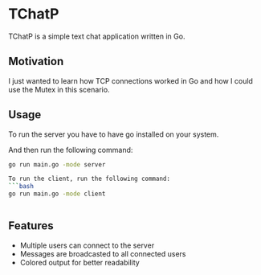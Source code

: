 # TChatP

TChatP is a simple text chat application written in Go.

## Motivation

I just wanted to learn how TCP connections worked in Go and how I could use the Mutex in this scenario.

## Usage

To run the server you have to have go installed on your system.

And then run the following command:
```bash
go run main.go -mode server

To run the client, run the following command:
```bash
go run main.go -mode client
```
```
```

## Features

- Multiple users can connect to the server
- Messages are broadcasted to all connected users
- Colored output for better readability


